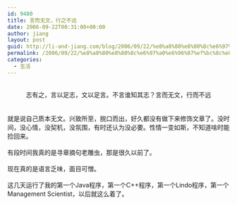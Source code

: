 ```yaml
---
id: 9480
title: 言而无文，行之不远
date: 2006-09-22T00:31:00+00:00
author: jiang
layout: post
guid: http://li-and-jiang.com/blog/2006/09/22/%e8%a8%80%e8%80%8c%e6%97%a0%e6%96%87%ef%bc%8c%e8%a1%8c%e4%b9%8b%e4%b8%8d%e8%bf%9c/
permalink: /2006/09/22/%e8%a8%80%e8%80%8c%e6%97%a0%e6%96%87%ef%bc%8c%e8%a1%8c%e4%b9%8b%e4%b8%8d%e8%bf%9c/
categories:
  - 生活
---
```

<div>
   
</div>

<div align="center">
  志有之，言以足志，文以足言。不言谁知其志？言而无文，行而不远
</div>

<div>
   
</div>

<div>
   
</div>

<div>
  就是说自己质本无文。兴致所至，脱口而出，好久都没有做下来修饰文章了。没时间，没心情，没契机，没氛围，有时还认为没必要。性情一变如斯，不知道啥时能捡回来。 
</div>

<div>
   
</div>

<div>
  有段时间我真的是寻章摘句老雕虫，那是很久以前了。
</div>

<div>
   
</div>

<div>
  现在真的是语言乏味，面目可憎。
</div>

<div>
   
</div>

<div>
  这几天运行了我的第一个Java程序，第一个C++程序，第一个Lindo程序，第一个Management Scientist，以后就这么着了。
</div>